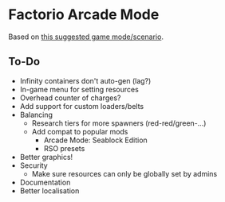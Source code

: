 # Factorio Arcade Mode

Based on [this suggested game mode/scenario](https://www.reddit.com/r/factorio/comments/7eibzw/mod_idea_arcade_mode).

## To-Do

- Infinity containers don't auto-gen (lag?)
- In-game menu for setting resources
- Overhead counter of charges?
- Add support for custom loaders/belts
- Balancing
  - Research tiers for more spawners (red-red/green-...)
  - Add compat to popular mods
    - Arcade Mode: Seablock Edition
    - RSO presets
- Better graphics!
- Security
  - Make sure resources can only be globally set by admins
- Documentation
- Better localisation